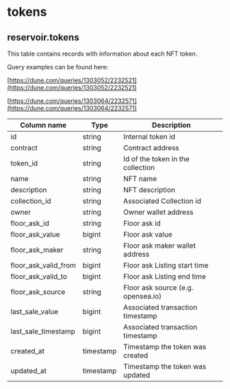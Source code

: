 # tokens

## **reservoir.tokens**

This table contains records with information about each NFT token.

Query examples can be found here:

[https://dune.com/queries/1303052/2232521](https://dune.com/queries/1303052/2232521)

[https://dune.com/queries/1303064/2232571](https://dune.com/queries/1303064/2232571)

| **Column name**         | **Type**  | **Description**                    |
|-------------------------|-----------|------------------------------------|
| id                      | string    | Internal token id                  |
| contract                | string    | Contract address                   |
| token\_id               | string    | Id of the token in the collection  |
| name                    | string    | NFT name                           |
| description             | string    | NFT description                    |                                                                                         |
| collection\_id          | string    | Associated Collection id           |
| owner                   | string    | Owner wallet address               |
| floor\_ask\_id          | string    | Floor ask id                       |
| floor\_ask\_value       | bigint    | Floor ask value                    |
| floor\_ask\_maker       | string    | Floor ask maker wallet address     |
| floor\_ask\_valid\_from | bigint    | Floor ask Listing start time       |
| floor\_ask\_valid\_to   | bigint    | Floor ask Listing end time         |
| floor\_ask\_source      | string    | Floor ask source (e.g. opensea.io) |
| last\_sale\_value       | bigint    | Associated transaction timestamp   |   
| last\_sale\_timestamp   | bigint    | Associated transaction timestamp   |   
| created\_at             | timestamp | Timestamp the token was created    |
| updated\_at             | timestamp | Timestamp the token was updated    |                                                                          |
